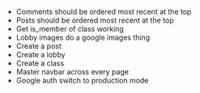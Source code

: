 * Comments should be ordered most recent at the top
* Posts should be ordered most recent at the top
* Get is_member of class working
* Lobby images do a google images thing
* Create a post
* Create a lobby
* Create a class
* Master navbar across every page
* Google auth switch to production mode